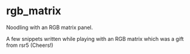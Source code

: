 # rgb_matrix
Noodling with an RGB matrix panel.

A few snippets written while playing with an RGB matrix which was a gift from rsr5 (Cheers!)
